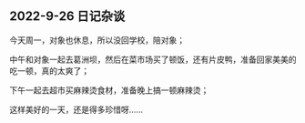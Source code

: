 ## 2022-9-26 日记杂谈

今天周一，对象也休息，所以没回学校，陪对象；

中午和对象一起去葛洲坝，然后在菜市场买了顿饭，还有片皮鸭，准备回家美美的吃一顿，真的太爽了；

下午一起去超市买麻辣烫食材，准备晚上搞一顿麻辣烫；

这样美好的一天，还是得多珍惜呀......